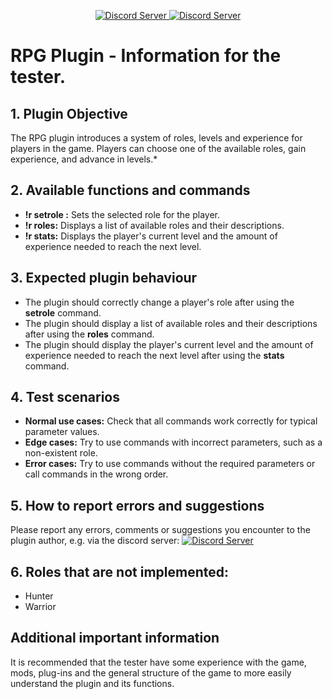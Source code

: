 <p align="center">
  <a href="https://discord.gg/AVQ347un9x">
    <img src="https://img.shields.io/badge/VERSION-0.2.9-blue" alt="Discord Server">
  </a>
  <a href="https://discord.gg/AVQ347un9x">
    <img src="https://discordapp.com/api/guilds/1008603013025374208/widget.png?style=shield" alt="Discord Server">
  </a>
</p>


# RPG Plugin - Information for the tester.

## 1. Plugin Objective 

The RPG plugin introduces a system of roles, levels and experience for players in the game. Players can choose one of the available roles, gain experience, and advance in levels.*

## 2. Available functions and commands

- **!r setrole <roleName>:** Sets the selected role for the player.
- **!r roles:** Displays a list of available roles and their descriptions.
- **!r stats:** Displays the player's current level and the amount of experience needed to reach the next level.

## 3. Expected plugin behaviour

- The plugin should correctly change a player's role after using the **setrole** command.
- The plugin should display a list of available roles and their descriptions after using the **roles** command.
- The plugin should display the player's current level and the amount of experience needed to reach the next level after using the **stats** command.

## 4. Test scenarios

- **Normal use cases:** Check that all commands work correctly for typical parameter values.
- **Edge cases:** Try to use commands with incorrect parameters, such as a non-existent role.
- **Error cases:** Try to use commands without the required parameters or call commands in the wrong order.

## 5. How to report errors and suggestions

Please report any errors, comments or suggestions you encounter to the plugin author, e.g. via the discord server: 
<a href="https://discord.gg/AVQ347un9x">
    <img src="https://discordapp.com/api/guilds/1008603013025374208/widget.png?style=banner2" alt="Discord Server">
  </a>

## 6. Roles that are not implemented:

- Hunter
- Warrior

## Additional important information

It is recommended that the tester have some experience with the game, mods, plug-ins and the general structure of the game to more easily understand the plugin and its functions.
